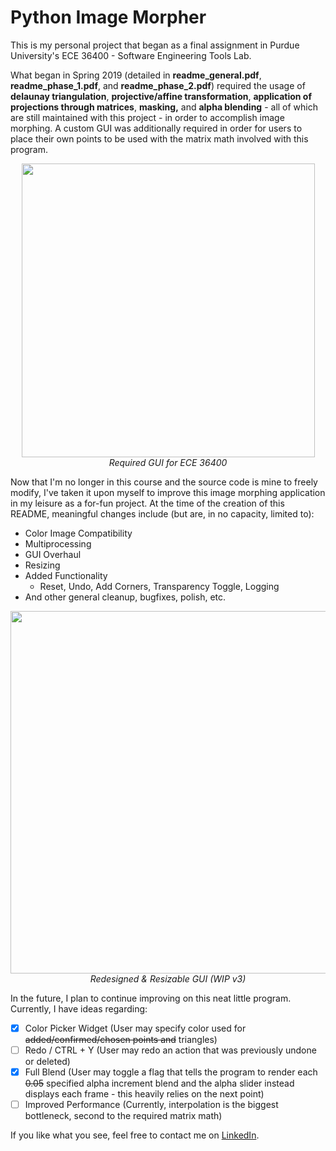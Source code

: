 # Python Image Morpher
This is my personal project that began as a final assignment in Purdue University's ECE 36400 - Software Engineering Tools Lab. 

What began in Spring 2019 (detailed in <b>readme_general.pdf</b>, <b>readme_phase_1.pdf</b>, and <b>readme_phase_2.pdf</b>) required the usage of <b>delaunay triangulation</b>, <b>projective/affine transformation</b>, <b>application of projections through matrices</b>, <b>masking,</b> and <b>alpha blending</b> - all of which are still maintained with this project - in order to accomplish image morphing. A custom GUI was additionally required in order for users to place their own points to be used with the matrix math involved with this program.

<p align="center">
  <img width="469" height="470" src="https://i.imgur.com/sGo1JOS.jpg"><br>
  <i>Required GUI for ECE 36400</i>
</p>

Now that I'm no longer in this course and the source code is mine to freely modify, I've taken it upon myself to improve this image morphing application in my leisure as a for-fun project. At the time of the creation of this README, meaningful changes include (but are, in no capacity, limited to):

* Color Image Compatibility
* Multiprocessing
* GUI Overhaul
* Resizing
* Added Functionality 
  * Reset, Undo, Add Corners, Transparency Toggle, Logging
* And other general cleanup, bugfixes, polish, etc.


<p align="center">
  <img width="632" height="580" src="https://i.imgur.com/Kiej02X.jpg"><br>
  <i>Redesigned & Resizable GUI (WIP v3)</i>
</p>

In the future, I plan to continue improving on this neat little program. Currently, I have ideas regarding:

- [X] Color Picker Widget (User may specify color used for ~~added/confirmed/chosen points and~~ triangles)
- [ ] Redo / CTRL + Y (User may redo an action that was previously undone or deleted)
- [X] Full Blend (User may toggle a flag that tells the program to render each ~~0.05~~ specified alpha increment blend and the alpha slider instead displays each frame - this heavily relies on the next point)
- [ ] Improved Performance (Currently, interpolation is the biggest bottleneck, second to the required matrix math)

If you like what you see, feel free to contact me on [LinkedIn](https://www.linkedin.com/in/davidmilesdowd/).
